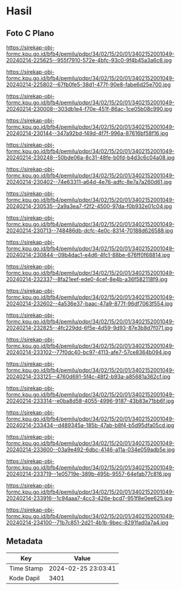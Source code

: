 # Hasil

## Foto C Plano

https://sirekap-obj-formc.kpu.go.id/bfb4/pemilu/pdpr/34/02/15/20/01/3402152001049-20240214-225625--955f7910-572e-4bfc-93c0-9f4b45a3a6c6.jpg

https://sirekap-obj-formc.kpu.go.id/bfb4/pemilu/pdpr/34/02/15/20/01/3402152001049-20240214-225802--67fb0fe5-38d1-477f-90e8-fabe6d25e700.jpg

https://sirekap-obj-formc.kpu.go.id/bfb4/pemilu/pdpr/34/02/15/20/01/3402152001049-20240214-230008--303db1e4-f70e-451f-86ac-1ce05b08c990.jpg

https://sirekap-obj-formc.kpu.go.id/bfb4/pemilu/pdpr/34/02/15/20/01/3402152001049-20240214-230144--347a92bd-f49d-4f7f-996a-87616bf58f16.jpg

https://sirekap-obj-formc.kpu.go.id/bfb4/pemilu/pdpr/34/02/15/20/01/3402152001049-20240214-230248--50bde06a-8c31-48fe-b0fd-b4d3c6c04a08.jpg

https://sirekap-obj-formc.kpu.go.id/bfb4/pemilu/pdpr/34/02/15/20/01/3402152001049-20240214-230402--74e63311-a64d-4e76-adfc-8e7a7a260d61.jpg

https://sirekap-obj-formc.kpu.go.id/bfb4/pemilu/pdpr/34/02/15/20/01/3402152001049-20240214-230535--2a9a3ea7-f2f2-4500-97da-f0b932e01c04.jpg

https://sirekap-obj-formc.kpu.go.id/bfb4/pemilu/pdpr/34/02/15/20/01/3402152001049-20240214-230713--748486db-dcfc-4e0c-8314-70188d626588.jpg

https://sirekap-obj-formc.kpu.go.id/bfb4/pemilu/pdpr/34/02/15/20/01/3402152001049-20240214-230844--09b4dac1-e4d6-4fc1-88be-676ff0f68814.jpg

https://sirekap-obj-formc.kpu.go.id/bfb4/pemilu/pdpr/34/02/15/20/01/3402152001049-20240214-232337--8fa21eef-ede0-4cef-8e4b-a36f582118f9.jpg

https://sirekap-obj-formc.kpu.go.id/bfb4/pemilu/pdpr/34/02/15/20/01/3402152001049-20240214-232602--4a536e37-baac-47a9-877f-96df7063f554.jpg

https://sirekap-obj-formc.kpu.go.id/bfb4/pemilu/pdpr/34/02/15/20/01/3402152001049-20240214-232825--4fc229dd-6f5e-4d59-9d93-87e3b8d7f071.jpg

https://sirekap-obj-formc.kpu.go.id/bfb4/pemilu/pdpr/34/02/15/20/01/3402152001049-20240214-233102--77f0dc40-bc97-4113-afe7-57ce8364b094.jpg

https://sirekap-obj-formc.kpu.go.id/bfb4/pemilu/pdpr/34/02/15/20/01/3402152001049-20240214-233125--4760d691-5f4c-48f2-b93a-a85681a362cf.jpg

https://sirekap-obj-formc.kpu.go.id/bfb4/pemilu/pdpr/34/02/15/20/01/3402152001049-20240214-233314--e0ba8d58-4055-4996-9187-43b83e71bb6f.jpg

https://sirekap-obj-formc.kpu.go.id/bfb4/pemilu/pdpr/34/02/15/20/01/3402152001049-20240214-233434--d489345a-185b-47ab-b8f4-b5d95dfa05cd.jpg

https://sirekap-obj-formc.kpu.go.id/bfb4/pemilu/pdpr/34/02/15/20/01/3402152001049-20240214-233600--03a9e492-6dbc-4146-a11a-034e059adb5e.jpg

https://sirekap-obj-formc.kpu.go.id/bfb4/pemilu/pdpr/34/02/15/20/01/3402152001049-20240214-233719--1e05719e-389b-495b-9557-64efab77c816.jpg

https://sirekap-obj-formc.kpu.go.id/bfb4/pemilu/pdpr/34/02/15/20/01/3402152001049-20240214-233916--1c94aaa7-4cc3-426e-bcd7-951f8e0ee625.jpg

https://sirekap-obj-formc.kpu.go.id/bfb4/pemilu/pdpr/34/02/15/20/01/3402152001049-20240214-234100--71b7c851-2d21-4b1b-9bec-8291fad0a7a4.jpg


## Metadata

| Key        | Value               |
| ---------- | ------------------- |
| Time Stamp | 2024-02-25 23:03:41 |
| Kode Dapil | 3401                |



